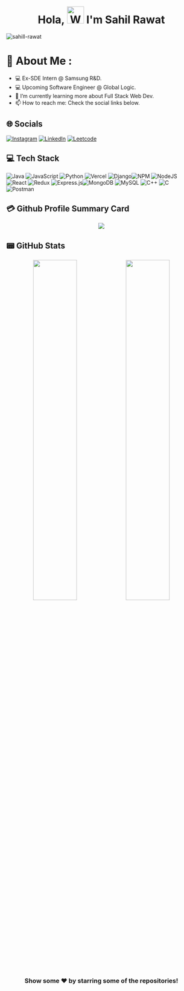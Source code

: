 <h1 align="center"> Hola, <img src="https://raw.githubusercontent.com/nixin72/nixin72/master/wave.gif" 
         alt="Waving hand animated gif"
         height="45"
         width="45" /> I'm Sahil Rawat</h1>

<p align="left"> <img src="https://komarev.com/ghpvc/?username=sahill-rawat&label=Views&color=blue&style=plastic&style=for-the-badge" alt="sahill-rawat" /> </p>

# 💫 About Me :
- 💻 Ex-SDE Intern @ Samsung R&D.
- 💻 Upcoming Software Engineer @ Global Logic.
- 🌱 I’m currently learning more about Full Stack Web Dev.
- 📫 How to reach me: Check the social links below.

## 🌐 Socials
[![Instagram](https://img.shields.io/badge/Instagram-E4405F?style=for-the-badge&logo=instagram&logoColor=white)](https://instagram.com/sahill_rawat) 
[![LinkedIn](https://img.shields.io/badge/LinkedIn-0077B5?style=for-the-badge&logo=linkedin&logoColor=white)](https://linkedin.com/in/sahill-rawat)
[![Leetcode](https://img.shields.io/badge/Leetcode-0077B5?style=for-the-badge&logo=leetcode&logoColor=white)](https://leetcode.com/kamisamaaaa)

## 💻 Tech Stack
![Java](https://img.shields.io/badge/java-%23ED8B00.svg?style=for-the-badge&logo=java&logoColor=white) ![JavaScript](https://img.shields.io/badge/javascript-%23323330.svg?style=for-the-badge&logo=javascript&logoColor=%23F7DF1E) ![Python](https://img.shields.io/badge/python-3670A0?style=for-the-badge&logo=python&logoColor=ffdd54) ![Vercel](https://img.shields.io/badge/vercel-%23000000.svg?style=for-the-badge&logo=vercel&logoColor=white) ![Django](https://img.shields.io/badge/django-%23092E20.svg?style=for-the-badge&logo=django&logoColor=white)![NPM](https://img.shields.io/badge/NPM-%23000000.svg?style=for-the-badge&logo=npm&logoColor=white) ![NodeJS](https://img.shields.io/badge/node.js-6DA55F?style=for-the-badge&logo=node.js&logoColor=white) ![React](https://img.shields.io/badge/react-%2320232a.svg?style=for-the-badge&logo=react&logoColor=%2361DAFB) ![Redux](https://img.shields.io/badge/redux-%23593d88.svg?style=for-the-badge&logo=redux&logoColor=white) ![Express.js](https://img.shields.io/badge/express.js-%23404d59.svg?style=for-the-badge&logo=express&logoColor=%2361DAFB)![MongoDB](https://img.shields.io/badge/MongoDB-%234ea94b.svg?style=for-the-badge&logo=mongodb&logoColor=white) ![MySQL](https://img.shields.io/badge/mysql-%2300f.svg?style=for-the-badge&logo=mysql&logoColor=white)
![C++](https://img.shields.io/badge/c++-%2300f.svg?style=for-the-badge&logo=c++&logoColor=white)
![C](https://img.shields.io/badge/C-%2300f.svg?style=for-the-badge&logo=C&logoColor=white)
![Postman](https://img.shields.io/badge/Postman-%2300f.svg?style=for-the-badge&logo=postman&logoColor=white)

## 💳 Github Profile Summary Card
<p align="center">
  <img src="https://github-profile-summary-cards.vercel.app/api/cards/profile-details?username=sahill-rawat&theme=vue"/>
</p>

## 📟 GitHub Stats
<p align="center">
	<img width="48%" src="https://github-readme-stats.vercel.app/api?username=sahill-rawat&show_icons=true&theme=vue" />
	<img width="48%" src="https://github-readme-streak-stats.herokuapp.com/?user=sahill-rawat&theme=vue" />
</p>

<div align="center">

### Show some ❤️ by starring some of the repositories!

</div>
